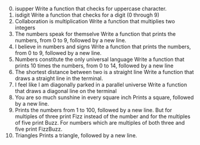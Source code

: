 0. isupper
Write a function that checks for uppercase character.
1. isdigit
Write a function that checks for a digit (0 through 9)
2. Collaboration is multiplication
Write a function that multiplies two integers
3. The numbers speak for themselve
Write a function that prints the numbers, from 0 to 9, followed by a new line.
4. I believe in numbers and signs
Write a function that prints the numbers, from 0 to 9, followed by a new line.
5. Numbers constitute the only universal language
Write a function that prints 10 times the numbers, from 0 to 14, followed by a new line
6. The shortest distance between two is a straight line
Write a function that draws a straight line in the terminal.
7. I feel like I am diagonally parked in a parallel universe
Write a function that draws  a diagonal line on the terminal
8. You are so much sunshine in every square inch
Prints a square, followed by a new line.
9. Prints the numbers from 1 to 100, followed by a new line. But for multiples of three print Fizz instead of the number and for the multiples of five print Buzz. For numbers which are multiples of both three and five print FizzBuzz.
10. Triangles
Prints a triangle, followed by a new line.
